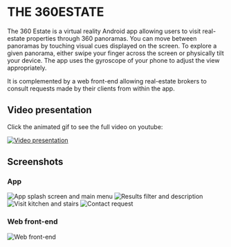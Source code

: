 # THE 360ESTATE
The 360 Estate is a virtual reality Android app allowing users to visit real-estate properties through 360 panoramas. You can move between panoramas by touching visual cues displayed on the screen. To explore a given panorama, either swipe your finger across the screen or physically tilt your device. The app uses the gyroscope of your phone to adjust the view appropriately.

It is complemented by a web front-end allowing real-estate brokers to consult requests made by their clients from within the app.

## Video presentation
Click the animated gif to see the full video on youtube:

[![Video presentation](https://www.lkieliger.ch/docs/pictures/360estate/360estate_demopreview.gif)](http://www.youtube.com/watch?v=SReVeFlCjTs "The360Estate")

## Screenshots
### App
![App splash screen and main menu](https://raw.githubusercontent.com/lkieliger/360estate/master/images/360estate_splash_main.png "App splash screen and main menu") 
![Results filter and description](https://raw.githubusercontent.com/lkieliger/360estate/master/images/360estate_filter_description.png "Results filter and description") 
![Visit kitchen and stairs](https://raw.githubusercontent.com/lkieliger/360estate/master/images/360estate_kitchen_stairs.png "Visit kitchen and stairs") 
![Contact request](https://raw.githubusercontent.com/lkieliger/360estate/master/images/360estate_contact.png "Contect request") 



### Web front-end
![Web front-end](https://raw.githubusercontent.com/lkieliger/360estate/master/images/360estate_web.png "Web front-end") 
